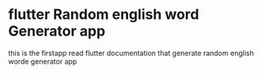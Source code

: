 # flutter Random english word Generator app 

this is the firstapp  read flutter documentation
that generate random english worde  generator app
